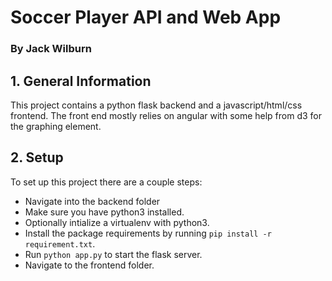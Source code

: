 # Soccer Player API and Web App
### By Jack Wilburn

## 1. General Information

This project contains a python flask backend and a javascript/html/css frontend. The front end mostly relies on angular with some help from d3 for the graphing element. 

## 2. Setup

To set up this project there are a couple steps:

* Navigate into the backend folder
* Make sure you have python3 installed. 
* Optionally intialize a virtualenv with python3. 
* Install the package requirements by running `pip install -r requirement.txt`.
* Run `python app.py` to start the flask server.
* Navigate to the frontend folder.

